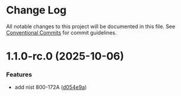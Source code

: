 # Change Log

All notable changes to this project will be documented in this file.
See [Conventional Commits](https://conventionalcommits.org) for commit guidelines.

# 1.1.0-rc.0 (2025-10-06)


### Features

* add nist 800-172A ([d054e9a](https://github.com/zerobias-org/suite/commit/d054e9a80b183bc33d87a52c534a5aeac5350f67))
